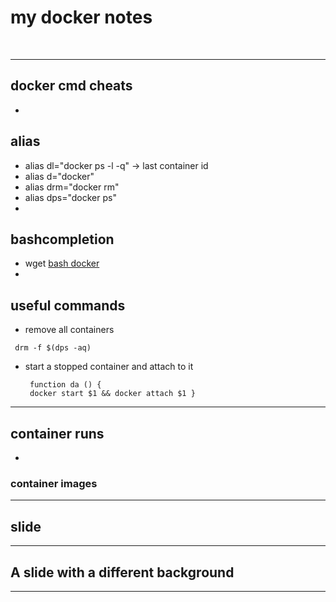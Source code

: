 # my docker notes
<br/>

---

## docker cmd cheats

-

## alias
 - alias dl="docker ps -l -q" -> last container id
 - alias d="docker"
 - alias drm="docker rm"
 - alias dps="docker ps"
-

## bashcompletion
 - wget [bash docker](https://raw.githubusercontent.com/docker/docker/master/contrib/completion/bash/docker)
-
## useful commands
 - remove all containers
  <pre><code> drm -f $(dps -aq) </code></pre> 
 - start a stopped container and attach to it
    <pre><code> function da () {  
    docker start $1 && docker attach $1 } </code></pre> 
---
## container runs
-
### container images
---
## slide 
---
<!-- .slide: data-background="#555555" -->
## A slide with a different background
---
